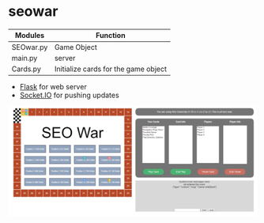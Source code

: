 # seowar

|Modules|Function|
|--|--|
|SEOwar.py|Game Object|
|main.py|server|
|Cards.py|Initialize cards for the game object|

* [Flask](http://flask.pocoo.org) for web server
* [Socket.IO](https://socket.io) for pushing updates

![screenshot](https://github.com/aealth/seowar/blob/master/seowar_screenshot.png)
